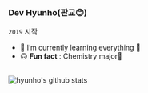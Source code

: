 ### Dev Hyunho(판교😊)


`2019` 시작
<br /> 

- 🌱 I’m currently learning everything 🤣
- 🙃 __Fun fact__ : Chemistry major🧪
<br/>

<img align="left" src="https://github-readme-stats.vercel.app/api?username=hyunolike&show_icons=true&include_all_commits=true&theme=ayu-mirage" alt="hyunho's github stats" />
<br/>

<br/>
<br/>





<!--
**hyunolike/hyunolike** is a ✨ _special_ ✨ repository because its `README.md` (this file) appears on your GitHub profile.
<img align="left" src="https://github-readme-stats.vercel.app/api/top-langs/?username=hyunolike&layout=compact&theme=radical" />
`👇 Click My Repos`

Here are some ideas to get you started:

- 🔭 I’m currently working on ...
- 🌱 I’m currently learning ...
- 👯 I’m looking to collaborate on ...
- 🤔 I’m looking for help with ...
- 💬 Ask me about ...
- 📫 How to reach me: ...
- 😄 Pronouns: ...
- ⚡ Fun fact: ...
-->
